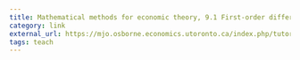 ```yaml
---
title: Mathematical methods for economic theory, 9.1 First-order difference equations
category: link
external_url: https://mjo.osborne.economics.utoronto.ca/index.php/tutorial/index/1/fod/t#p:CC2
tags: teach
---
```

